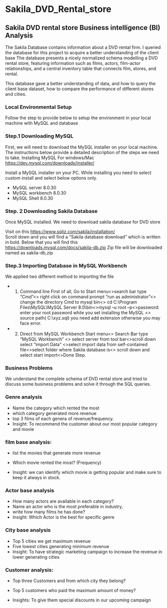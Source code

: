 # Sakila_DVD_Rental_store
## Sakila DVD rental store Business intelligence (BI) Analysis  
The Sakila Database contains information about a DVD rental firm. I queried the database for this project to acquire a better understanding of the client base
The database presents a nicely normalized schema modelling a DVD rental store, featuring information such as films, actors, film-actor relationships, and a central inventory table that connects film, stores, and rental.

This database gave a better understanding of data, and how to query the client base dataset, how to compare the performance of different stores and cities.

### Local Environmental Setup 
Follow the step to provide below to setup the environment in your local machine with MySQL and database
 
### Step.1 Downloading MySQL
First, we will need to download the MySQL installer on your local machine.
The instructions below provide a detailed description of the steps we need to take.
Installing MySQL For windows/Mac
https://dev.mysql.com/downloads/installer/

Install a MySQL installer on your PC. 
While installing you need to select custom install and select below options only.
- MySQL server 8.0.30
- MySQL workbench 8.0.30
- MySQL Shell 8.0.30 

### Step. 2 Downloading Sakila Database 
Once MySQL installed. We need to download sakila database for DVD store

Visit on this https://www.sqliz.com/sakila/installation/  
Scroll down and you will find a “Sakila database download” which is written in bold. Below that you will find this https://downloads.mysql.com/docs/sakila-db.zip
Zip file will be downloaded named as sakila-db,zip

### Step.3 Importing Database in MySQL Workbench

We applied two different method to importing the file
- 1.   Command line
First of all, Go to Start menu<>search bar type “Cmd”<> right click on command prompt “run as administrator”<> change the directory Cmd to mysql bin<> cd C:\Program Files\MySQL\MySQL Server 8.0\bin<>mysql –u root –p<>password: enter your root password while you set installing the MySQL <> source path( C:\xyz.sql) you need add extension otherwise you may face error.
- 2.   Direct from MySQL Workbench
Start menu<> Search Bar type “MySQL Workbench” <> select server from tool bar<>scroll down select “import Data” <>select import data from self-contained file<>select folder where Sakila database is<> scroll down and select start import<>Done
Step.  

### Business Problems
We understand the complete schema of DVD rental store and tried to discuss some business problems and solve it through the SQL queries.




### Genre analysis

-	Name the category which rented the most 
-	which category generated more revenue
-	top 3 films of each genera of revenue/frequency. 
- Insight: To recommend the customer about our most popular category and movie

### film base analysis:
-	list the movies that generate more revenue
-	Which movie rented the most? (Frequency)

- Insight: we can identify which movie is getting popular and make sure to keep it always in stock.

### Actor base analysis 
-	How many actors are available in each category?
-	Name an actor who is the most preferable in industry, 
-	write how many films he has done?
- Insight: Which Actor is the best for specific genre 

### City base analysis 

-	Top 5 cities we get maximum revenue
-	Five lowest cities generating minimum revenue
- Insight: To have strategic marketing campaign to increase the revenue in lower generating cities



### Customer analysis:
-	Top three Customers and from which city they belong?
-	Top 5 customers who paid the maximum amount of money?

- Insights: To give them special discounts in our upcoming campaign

